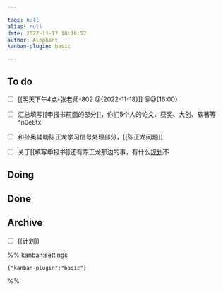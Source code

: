 ```yaml
---

tags: null
alias: null
date: 2022-11-17 18:16:57
author: Alephant
kanban-plugin: basic

---
```


## To do

- [ ] [[明天下午4点-张老师-802 @{2022-11-18}]] @@{16:00}
- [ ] 汇总填写[[申报书前面的部分]]，你们5个人的论文、获奖、大创、软著等 ^n0e8tx
- [ ] 和孙奥辅助陈正龙学习信号处理部分，[[陈正龙问题]]
- [ ] 关于[[填写申报书]]还有陈正龙那边的事，有什么[规划](计划)不


## Doing



## Done



## Archive

- [ ] [[计划]]




%% kanban:settings
```
{"kanban-plugin":"basic"}
```
%%